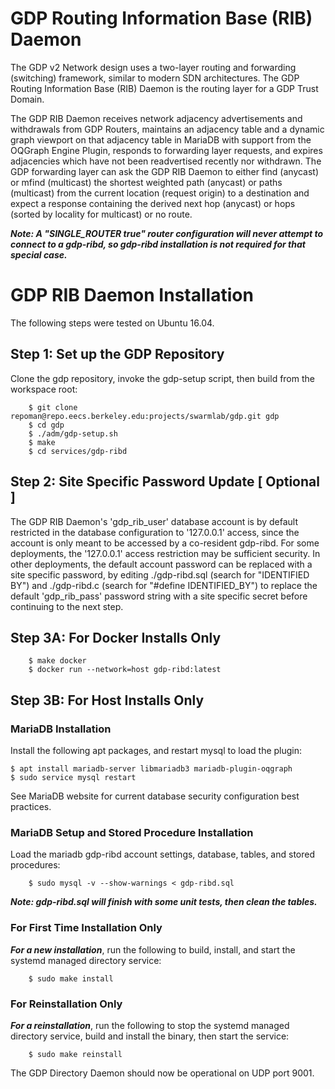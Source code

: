 # GDP Routing Information Base (RIB) Daemon

The GDP v2 Network design uses a two-layer routing and forwarding
(switching) framework, similar to modern SDN architectures. The GDP
Routing Information Base (RIB) Daemon is the routing layer for a GDP
Trust Domain.

The GDP RIB Daemon receives network adjacency advertisements and
withdrawals from GDP Routers, maintains an adjacency table and a
dynamic graph viewport on that adjacency table in MariaDB with support
from the OQGraph Engine Plugin, responds to forwarding layer requests,
and expires adjacencies which have not been readvertised recently nor
withdrawn. The GDP forwarding layer can ask the GDP RIB Daemon to
either find (anycast) or mfind (multicast) the shortest weighted path
(anycast) or paths (multicast) from the current location (request
origin) to a destination and expect a response containing the derived
next hop (anycast) or hops (sorted by locality for multicast) or no
route.

***Note: A "SINGLE_ROUTER true" router configuration will never
   attempt to connect to a gdp-ribd, so gdp-ribd installation is not
   required for that special case.***

# GDP RIB Daemon Installation

The following steps were tested on Ubuntu 16.04.

## Step 1: Set up the GDP Repository

Clone the gdp repository, invoke the gdp-setup script, then build from the workspace root:

```
    $ git clone repoman@repo.eecs.berkeley.edu:projects/swarmlab/gdp.git gdp
    $ cd gdp
	$ ./adm/gdp-setup.sh
    $ make
    $ cd services/gdp-ribd
```
## Step 2: Site Specific Password Update [ Optional ]

The GDP RIB Daemon's 'gdp_rib_user' database account is by default
restricted in the database configuration to '127.0.0.1' access, since
the account is only meant to be accessed by a co-resident
gdp-ribd. For some deployments, the '127.0.0.1' access restriction may
be sufficient security. In other deployments, the default account
password can be replaced with a site specific password, by editing
./gdp-ribd.sql (search for "IDENTIFIED BY") and ./gdp-ribd.c (search
for "#define IDENTIFIED_BY") to replace the default 'gdp_rib_pass'
password string with a site specific secret before continuing to the
next step.

## Step 3A: For Docker Installs Only

```
	$ make docker
	$ docker run --network=host gdp-ribd:latest
```

## Step 3B: For Host Installs Only

### MariaDB Installation

Install the following apt packages, and restart mysql to load the plugin:

    $ apt install mariadb-server libmariadb3 mariadb-plugin-oqgraph
    $ sudo service mysql restart

See MariaDB website for current database security configuration best practices.

### MariaDB Setup and Stored Procedure Installation

Load the mariadb gdp-ribd account settings, database, tables, and
stored procedures:

```
    $ sudo mysql -v --show-warnings < gdp-ribd.sql
```

***Note: gdp-ribd.sql will finish with some unit tests, then clean the tables.***

### For First Time Installation Only

***For a new installation***, run the following to build, install, and
   start the systemd managed directory service:

```
	$ sudo make install
```

### For Reinstallation Only

***For a reinstallation***, run the following to stop the systemd
   managed directory service, build and install the binary, then start
   the service:


```
	$ sudo make reinstall
```

The GDP Directory Daemon should now be operational on UDP port 9001.

